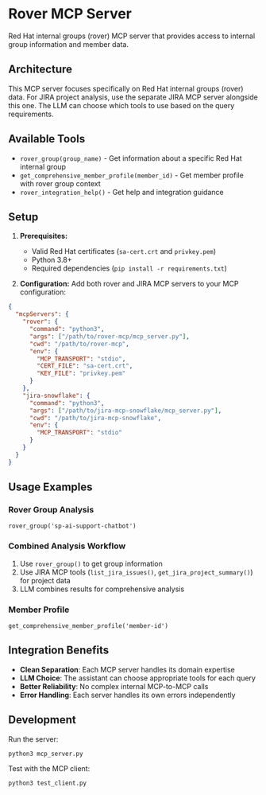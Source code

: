 # Rover MCP Server

Red Hat internal groups (rover) MCP server that provides access to internal group information and member data.

## Architecture

This MCP server focuses specifically on Red Hat internal groups (rover) data. For JIRA project analysis, use the separate JIRA MCP server alongside this one. The LLM can choose which tools to use based on the query requirements.

## Available Tools

- `rover_group(group_name)` - Get information about a specific Red Hat internal group
- `get_comprehensive_member_profile(member_id)` - Get member profile with rover group context
- `rover_integration_help()` - Get help and integration guidance

## Setup

1. **Prerequisites:**
   - Valid Red Hat certificates (`sa-cert.crt` and `privkey.pem`)
   - Python 3.8+
   - Required dependencies (`pip install -r requirements.txt`)

2. **Configuration:**
   Add both rover and JIRA MCP servers to your MCP configuration:

```json
{
  "mcpServers": {
    "rover": {
      "command": "python3",
      "args": ["/path/to/rover-mcp/mcp_server.py"],
      "cwd": "/path/to/rover-mcp",
      "env": {
        "MCP_TRANSPORT": "stdio",
        "CERT_FILE": "sa-cert.crt",
        "KEY_FILE": "privkey.pem"
      }
    },
    "jira-snowflake": {
      "command": "python3", 
      "args": ["/path/to/jira-mcp-snowflake/mcp_server.py"],
      "cwd": "/path/to/jira-mcp-snowflake",
      "env": {
        "MCP_TRANSPORT": "stdio"
      }
    }
  }
}
```

## Usage Examples

### Rover Group Analysis
```
rover_group('sp-ai-support-chatbot')
```

### Combined Analysis Workflow
1. Use `rover_group()` to get group information
2. Use JIRA MCP tools (`list_jira_issues()`, `get_jira_project_summary()`) for project data  
3. LLM combines results for comprehensive analysis

### Member Profile
```
get_comprehensive_member_profile('member-id')
```

## Integration Benefits

- **Clean Separation**: Each MCP server handles its domain expertise
- **LLM Choice**: The assistant can choose appropriate tools for each query
- **Better Reliability**: No complex internal MCP-to-MCP calls
- **Error Handling**: Each server handles its own errors independently

## Development

Run the server:
```bash
python3 mcp_server.py
```

Test with the MCP client:
```bash
python3 test_client.py
```
